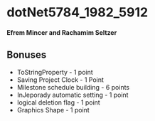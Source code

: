 # dotNet5784_1982_5912
#### Efrem Mincer and Rachamim Seltzer

## Bonuses
* ToStringProperty - 1 point
* Saving Project Clock - 1 Point
* Milestone schedule building - 6 points
* InJeporady automatic setting - 1 point
* logical deletion flag - 1 point
* Graphics Shape - 1 point
